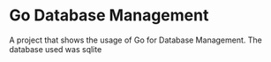 # Go Database Management
A project that shows the usage of Go for Database Management. The database used was sqlite